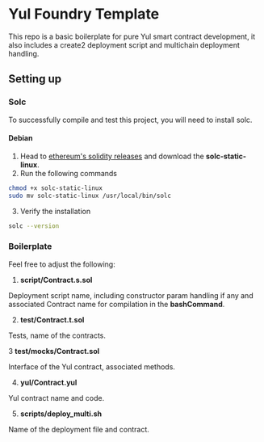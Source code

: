 # Yul Foundry Template

This repo is a basic boilerplate for pure Yul smart contract development, it also includes a create2 deployment script and multichain deployment handling.

## Setting up

### Solc

To successfully compile and test this project, you will need to install solc.

#### Debian

1. Head to [ethereum's solidity releases](https://github.com/ethereum/solidity/releases) and download the **solc-static-linux**.
2. Run the following commands
```bash
chmod +x solc-static-linux
sudo mv solc-static-linux /usr/local/bin/solc
```
3. Verify the installation
```bash
solc --version
```

### Boilerplate

Feel free to adjust the following:

1. **script/Contract.s.sol**

Deployment script name, including constructor param handling if any and associated Contract name for compilation in the **bashCommand**.

2. **test/Contract.t.sol**

Tests, name of the contracts.

3 **test/mocks/Contract.sol**

Interface of the Yul contract, associated methods.

4. **yul/Contract.yul**

Yul contract name and code.

5. **scripts/deploy_multi.sh**

Name of the deployment file and contract.
